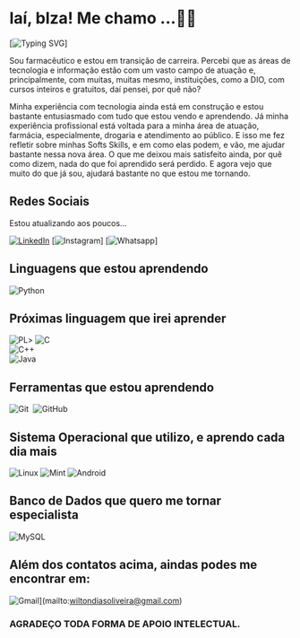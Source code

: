 # Iaí, blza! Me chamo ...👋🏻
[![Typing SVG](https://readme-typing-svg.herokuapp.com/?color=fff&size=35&center=true&vCenter=true&width=1000&lines=Wilton+Dias!+:%29)]

Sou farmacêutico e estou em transição de carreira. Percebi que as áreas de tecnologia e informação estão com um vasto campo de atuação e, principalmente, com muitas, muitas mesmo, instituições, como a DIO, com cursos inteiros e gratuitos, daí pensei, por quê não?

Minha experiência com tecnologia ainda está em construção e estou bastante entusiasmado com tudo que estou vendo e aprendendo. Já minha experiência profissional está voltada para a minha área de atuação, farmácia, especialmente, drogaria e atendimento ao público. E isso me fez refletir sobre minhas Softs Skills, e em como elas podem, e vão, me ajudar bastante nessa nova área. O que me deixou mais satisfeito ainda, por quê como dizem, nada do que foi aprendido será perdido. E agora vejo que muito do que já sou, ajudará bastante no que estou me tornando.

## Redes Sociais
Estou atualizando aos poucos...

[![LinkedIn](https://img.shields.io/badge/LinkedIn-0077B5?style=for-the-badge&logo=linkedin&logoColor=fff)](https://www.linkedin.com/in/wilton-dias-oliveira/) [![Instagram](https://www.instagram.com/farma_wilton/)] [![Whatsapp](https://wa.me/5561983226979?text=Falo%20com%20o%20%Wilton?%20)]

## Linguagens que estou aprendendo
![Python](https://img.shields.io/badge/Python-0D1117?style=for-the-badge&logo=python)&nbsp;

## Próximas linguagem que irei aprender
![PL](https://img.shields.io/badge/PL%2FSQL-FFFFFF?style=for-the-badge&logo=oracle&logoColor=FF0000&labelColor=FFFFFF&color=FF0000)>
![C](https://img.shields.io/badge/C-00599C?style=for-the-badge&logo=c&logoColor=white)	
![C++](https://img.shields.io/badge/C%2B%2B-00599C?style=for-the-badge&logo=c%2B%2B&logoColor=white)	
![Java](https://img.shields.io/badge/java-%23ED8B00.svg?style=for-the-badge&logo=openjdk&logoColor=white)

## Ferramentas que estou aprendendo
![Git](https://img.shields.io/badge/-Git-0D1117?style=for-the-badge&logo=git&labelColor=0D1117)&nbsp;
![GitHub](https://img.shields.io/badge/-GitHub-0D1117?style=for-the-badge&logo=github&labelColor=0D1117)&nbsp;

## Sistema Operacional que utilizo, e aprendo cada dia mais
![Linux](https://img.shields.io/badge/Linux-000?style=for-the-badge&logo=linux&logoColor=FCC624)
![Mint](https://img.shields.io/badge/Linux%20Mint-87CF3E?style=for-the-badge&logo=Linux%20Mint&logoColor=white) 
![Android](https://img.shields.io/badge/Android-3DDC84?style=for-the-badge&logo=android&logoColor=white) 


## Banco de Dados que quero me tornar especialista
![MySQL](https://img.shields.io/badge/MySQL-00000F?style=for-the-badge&logo=mysql&logoColor=white)

## Além dos contatos acima, aindas podes me encontrar em:
![Gmail](https://img.shields.io/badge/Gmail-333333?style=for-the-badge&logo=gmail&logoColor=red)](mailto:wiltondiasoliveira@gmail.com)

### AGRADEÇO TODA FORMA DE APOIO INTELECTUAL.

 
 
 
 
 
 
 
 
 
 
 
 
 
 
